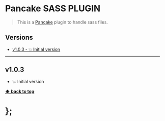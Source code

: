 Pancake SASS PLUGIN
===================

> This is a [Pancake](https://github.com/govau/pancake) plugin to handle sass files.


## Versions

* [v1.0.3 - 💥 Initial version](v103)


----------------------------------------------------------------------------------------------------------------------------------------------------------------


## v1.0.3

- 💥 Initial version


**[⬆ back to top](#content)**


# };
